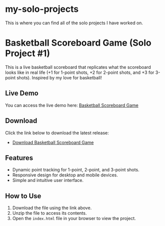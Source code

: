 # my-solo-projects
This is where you can find all of the solo projects I have worked on.

# Basketball Scoreboard Game (Solo Project #1)

This is a live basketball scoreboard that replicates what the scoreboard looks like in real life (+1 for 1-point shots, +2 for 2-point shots, and +3 for 3-point shots). Inspired by my love for basketball!

## Live Demo
You can access the live demo here: [Basketball Scoreboard Game](https://yourusername.github.io/basketball-scoreboard/)

## Download
Click the link below to download the latest release:
- [Download Basketball Scoreboard Game](https://github.com/ahmedi78/my-solo-projects/releases/latest)

## Features
- Dynamic point tracking for 1-point, 2-point, and 3-point shots.
- Responsive design for desktop and mobile devices.
- Simple and intuitive user interface.

## How to Use
1. Download the file using the link above.
2. Unzip the file to access its contents.
3. Open the `index.html` file in your browser to view the project.
